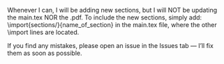 Whenever I can, I will be adding new sections, but I will NOT be updating the main.tex NOR the .pdf.
To include the new sections, simply add: \import{sections/}{name_of_section} in the main.tex file, where the other \import lines are located.

If you find any mistakes, please open an issue in the Issues tab — I’ll fix them as soon as possible.

